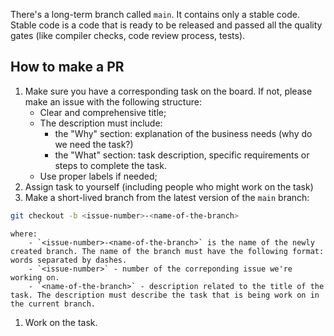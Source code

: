 There's a long-term branch called `main`. It contains only a stable code. Stable code is a code that is ready to be released and passed all the quality gates (like compiler checks, code review process, tests).

## How to make a PR

1. Make sure you have a corresponding task on the board. If not, please make an issue with the following structure:
    - Clear and comprehensive title;
    - The description must include:
        - the "Why" section: explanation of the business needs (why do we need the task?)
        - the "What" section: task description, specific requirements or steps to complete the task.
    - Use proper labels if needed;
1. Assign task to yourself (including people who might work on the task)
1. Make a short-lived branch from the latest version of the `main` branch:
```bash
git checkout -b <issue-number>-<name-of-the-branch>
```
    where:
        - `<issue-number>-<name-of-the-branch>` is the name of the newly created branch. The name of the branch must have the following format: words separated by dashes. 
        - `<issue-number>` - number of the correponding issue we're working on.
        - `<name-of-the-branch>` - description related to the title of the task. The description must describe the task that is being work on in the current branch.
1. Work on the task.
